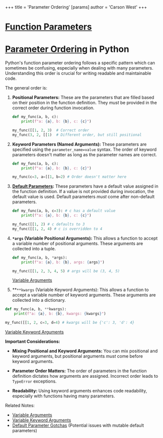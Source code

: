 +++
 title = 'Parameter Ordering'
[params]
	author = 'Carson West'
+++
# [Function Parameters](./../function-parameters/)
# [Parameter Ordering](./../parameter-ordering/) in Python

Python's function parameter ordering follows a specific pattern which can sometimes be confusing, especially when dealing with many parameters. Understanding this order is crucial for writing readable and maintainable code.

The general order is:

1. **Positional Parameters:** These are the parameters that are filled based on their position in the function definition.  They *must* be provided in the correct order during function invocation.

   ```python
   def my_func(a, b, c):
       print(f"a: {a}, b: {b}, c: {c}")

   my_func([[1, 2, 3)  # Correct order
   my_func(3, 2, [[1)  # Different order, but still positional
   ```

2. **Keyword Parameters (Named Arguments):**  These parameters are specified using the `parameter_name=value` syntax.  The order of keyword parameters doesn't matter as long as the parameter names are correct.

   ```python
   def my_func(a, b, c):
       print(f"a: {a}, b: {b}, c: {c}")

   my_func(c=3, a=[[1, b=2) # Order doesn't matter here
   ```

3. **[Default Parameters](./../default-parameters/):** These parameters have a default value assigned in the function definition. If a value is not provided during invocation, the default value is used.  Default parameters *must* come after non-default parameters.

   ```python
   def my_func(a, b, c=3): # c has a default value
       print(f"a: {a}, b: {b}, c: {c}")

   my_func([[1, 2) # c defaults to 3
   my_func([[1, 2, 4) # c is overridden to 4
   ```

4. **`*args` (Variable Positional Arguments):**  This allows a function to accept a variable number of positional arguments.  These arguments are collected into a tuple.

   ```python
   def my_func(a, b, *args):
       print(f"a: {a}, b: {b}, args: {args}")

   my_func([[1, 2, 3, 4, 5) # args will be (3, 4, 5)
   ```
   [Variable Arguments](./../variable-arguments/)

5.  **`**kwargs` (Variable Keyword Arguments): This allows a function to accept a variable number of keyword arguments. These arguments are collected into a dictionary.

   ```python
   def my_func(a, b, **kwargs):
       print(f"a: {a}, b: {b}, kwargs: {kwargs}")

   my_func([[1, 2, c=3, d=4) # kwargs will be {'c': 3, 'd': 4}
   ```
   [Variable Keyword Arguments](./../variable-keyword-arguments/)


**Important Considerations:**

* **Mixing Positional and Keyword Arguments:** You can mix positional and keyword arguments, but positional arguments *must* come before keyword arguments.

* **Parameter Order Matters:**  The order of parameters in the function definition dictates how arguments are assigned. Incorrect order leads to `TypeError` exceptions.

* **Readability:** Using keyword arguments enhances code readability, especially with functions having many parameters.


Related Notes:
- [Variable Arguments](./../variable-arguments/)
- [Variable Keyword Arguments](./../variable-keyword-arguments/)
- [Default Parameter Gotchas](./../default-parameter-gotchas/) (Potential issues with mutable default parameters)

